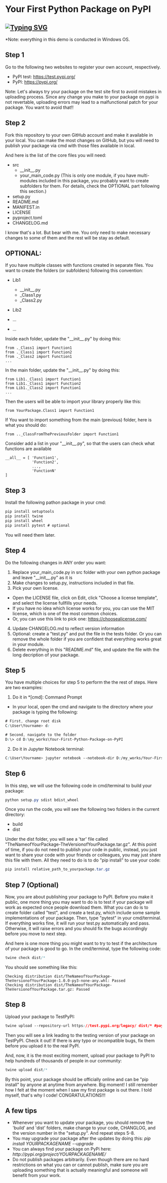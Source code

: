 # Your First Python Package on PyPI

## [![Typing SVG](https://readme-typing-svg.herokuapp.com?multiline=true&width=1200&lines=An+end+to+end+project+helps+you+publish+your+first+python+package+in+a+simple+way.++++++++++)](https://git.io/typing-svg)

*Note: everything in this demo is conducted in Windows OS.

## Step 1

Go to the following two websites to register your own account, respectively.
- PyPI test: https://test.pypi.org/
- PyPI: https://pypi.org/

Note: Let's always try your package on the test site first to avoid mistakes in uploading process. Since any change you make to your package on pypi is not revertable, uploading errors may lead to a malfunctional patch for your package. You want to avoid that!!


## Step 2

Fork this repository to your own GitHub account and make it available in your local. You can make the most changes on GitHub, but you will need to publish your package via cmd with those files available in local.

And here is the list of the core files you will need:

* src
  * \_\_init\_\_.py
  * your_main_code.py  (This is only one module, if you have multi-modules included in this package, you probably want to create subfolders for them. For details, check the OPTIONAL part following this section.)
* setup.py
* README.md
* MANIFEST.in
* LICENSE
* pyproject.toml
* CHANGELOG.md

I know that's a lot. But bear with me. You only need to make necessary changes to some of them and the rest will be stay as default.

## OPTIONAL:
If you have multiple classes with functions created in separate files. You want to create the folders (or subfolders) following this convention:

* Lib1
  * \_\_init\_\_.py
  * \_Class1.py
  * \_Class2.py

* Lib2
 * ...
 * ...

Inside each folder, update the "\_\_init\_\_.py" by doing this:

    from ._Class1 import Function1
    from ._Class1 import Function2
    from ._Class2 import Function1
    ... 

In the main folder, update the "\_\_init\_\_.py" by doing this:

    from Lib1._Class1 import Function1
    from Lib1._Class1 import Function2
    from Lib1._Class2 import Function1
    ... 

Then the users will be able to import your library properly like this:

    from YourPackage.Class1 import Function1
    
If You want to import something from the main (previous) folder, here is what you should do:

    from .._ClassFromThePreviousFolder import Function1
    
Consider add a list in your "\_\_init\_\_.py", so that the users can check what functions are available

    __all__ = [ 'Function1',
                'Function2',
                ...,
                'FunctionN'
    ]
    

## Step 3

Install the following pathon package in your cmd:

```css
pip install setuptools
pip install twine
pip install wheel
pip install pytest # optional
```

You will need them later.

## Step 4

Do the following changes in ANY order you want:

1. Replace your_main_code.py in src folder with your own python package and leave "\_\_init\_\_.py" as it is
2. Make changes to setup.py, instructions included in that file.
3. Pick your own license. 
  * Open the LICENSE file, click on Edit, click "Choose a license template", and select the license fullfills your needs.
  * If you have no idea which license works for you, you can use the MIT license, which is one of the most common choices.
  * Or, you can use this link to pick one: https://choosealicense.com/
4. Update CHANGELOG.md to reflect version information
5. Optional: create a "test.py" and put the file in the tests folder. Or you can remove the whole folder if you are confident that everything works great in your module.
6. Delete everything in this "README.md" file, and update the file with the long decription of your package.

## Step 5

You have multiple choices for step 5 to perform the the rest of steps. Here are two examples:

1. Do it in *[cmd]: Command Prompt
- In your local, open the cmd and navigate to the directory where your package is typing the following:
```css
# First, change root disk
C:\User\Yourname> d:

# Second, navigate to the folder
D:\> cd D:\my_works\Your-First-Python-Package-on-PyPI
```

2. Do it in Jupyter Notebook terminal:
```css
C:\User\Yourname> jupyter notebook --notebook-dir D:/my_works/Your-First-Python-Package-on-PyPI
```

## Step 6

In this step, we will use the following code in cmd/terminal to build your package:
```css
python setup.py sdist bdist_wheel
```

Once you run the code, you will see the following two folders in the current directory:
- build
- dist

Under the dist folder, you will see a 'tar' file called "TheNameofYourPackage-TheVersionofYourPackage.tar.gz". At this point of time, if you do not need to publish your code in public, instead, you just want to share your code with your friends or colleagues, you may just share this file with them. All they need to do is to do "pip install" to use your code:
```css
pip install relative_path_to_yourpackage.tar.gz  
```

## Step 7 (Optional)

Now, you are about publishing your package to PyPI. Before you make it public, one more thing you may want to do is to test if your package will work as expected once people download them. What you can do is to create folder called "test", and create a test.py, which include some sample implementations of your package. Then, type "pytest" in your cmd/terminal. If everything works fine, it will run your test.py automatically and pass. Otherwise, it will raise errors and you should fix the bugs accordingly before you move to next step.

And here is one more thing you might want to try to test if the architecture of your package is good to go. In the cmd/terminal, type the following code:
```css
twine check dist/*
```
You should see something like this:
```
Checking distribution dist/TheNameofYourPackage-TheVersionofYourPackage-1.0.0-py3-none-any.whl: Passed
Checking distribution dist/TheNameofYourPackage-TheVersionofYourPackage.tar.gz: Passed
```

## Step 8

Upload your package to TestPyPI:
```css
twine upload --repository-url https://test.pypi.org/legacy/ dist/* #pay attention there is an extra space before dist.
```
Then you will see a link leading to the testing version of your package on TestPyPI. Check it out! If there is any typo or incompatible bugs, fix them before you upload it to the real PyPI.

And, now, it is the most exciting moment, upload your package to PyPI to help hundreds of thousands of people in our community:
```css
twine upload dist/*
```
By this point, your package should be officially online and can be "pip install" by anyone at anytime from anywhere. Big moment! I still remember how I felt at the moment when I saw my first package is out there. I told myself, that's why I code! CONGRATULATIONS!!!  


## A few tips

- Whenever you want to update your package, you should remove the 'build' and 'dist' folders, make change to your code, CHANGLOG, and the version number in the "setup.py". And repeat steps 5-8.
- You may upgrade your package after the updates by doing this: _pip install YOURPACKAGENAME --upgrade_
- You can always find your package on PyPi here: _ht<span>tp://</span>pypi.org/project/YOURPACKAGENAME/_
- Do not publish packages arbitrarily. Even though there are no hard restrictions on what you can or cannot publish, make sure you are uploading something that is actually meaningful and someone will benefit from your work. 
